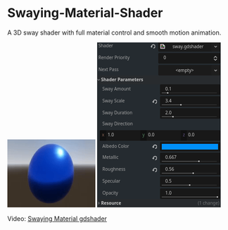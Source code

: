 # Swaying-Material-Shader
A 3D sway shader with full material control and smooth motion animation.

<img src="sway_preview.gif">

<img src="sway_inspector_preview.png">

Video: <a href="https://youtu.be/pI1_fbopB1E">Swaying Material gdshader</a>
